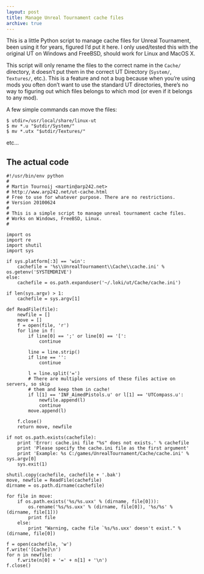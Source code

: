 ```yaml
---
layout: post
title: Manage Unreal Tournament cache files
archive: true
---
```


This is a little Python script to manage cache files for Unreal Tournament, been
using it for years, figured I’d put it here. I only used/tested this with the
original UT on Windows and FreeBSD, should work for Linux and MacOS X.

This script will only rename the files to the correct name in the `Cache/`
directory, it doesn’t put them in the correct UT Directory (`System/`,
`Textures/`, etc.).
This is a feature and not a bug because when you’re using mods you often don’t
want to use the standard UT directories, there’s no way to figuring out which
files belongs to which mod (or even if it belongs to any mod).

A few simple commands can move the files:

	$ utdir=/usr/local/share/linux-ut
	$ mv *.u "$utdir/System/"
	$ mv *.utx "$utdir/Textures/"

etc…

The actual code
---------------

	#!/usr/bin/env python
	#
	# Martin Tournoij <martin@arp242.net>
	# http://www.arp242.net/ut-cache.html
	# Free to use for whatever purpose. There are no restrictions.
	# Version 20100624
	#
	# This is a simple script to manage unreal tournament cache files.
	# Works on Windows, FreeBSD, Linux.
	#

	import os
	import re
	import shutil
	import sys

	if sys.platform[:3] == 'win':
		cachefile = '%s\\UnrealTournament\\Cache\\cache.ini' % os.getenv('SYSTEMDRIVE')
	else:
		cachefile = os.path.expanduser('~/.loki/ut/Cache/cache.ini')

	if len(sys.argv) > 1:
		cachefile = sys.argv[1]

	def ReadFile(file):
		newfile = []
		move = []
		f = open(file, 'r')
		for line in f:
			if line[0] == ';' or line[0] == '[':
				continue

			line = line.strip()
			if line == '':
				continue

			l = line.split('=')
			# There are multiple versions of these files active on servers, so skip
			# them and keep them in cache!
			if l[1] == 'INF_AimedPistols.u' or l[1] == 'UTCompass.u':
				newfile.append(l)
				continue
			move.append(l)

		f.close()
		return move, newfile

	if not os.path.exists(cachefile):
		print 'Error: cache.ini file "%s" does not exists.' % cachefile
		print 'Please specify the cache.ini file as the first argument'
		print 'Example: %s C:/games/UnrealTournament/Cache/cache.ini' % sys.argv[0]
		sys.exit(1)

	shutil.copy(cachefile, cachefile + '.bak')
	move, newfile = ReadFile(cachefile)
	dirname = os.path.dirname(cachefile)

	for file in move:
		if os.path.exists('%s/%s.uxx' % (dirname, file[0])):
			os.rename('%s/%s.uxx' % (dirname, file[0]), '%s/%s' % (dirname, file[1]))
			print file
		else:
			print "Warning, cache file `%s/%s.uxx' doesn't exist." % (dirname, file[0])

	f = open(cachefile, 'w')
	f.write('[Cache]\n')
	for n in newfile:
		f.write(n[0] + '=' + n[1] + '\n')
	f.close()
